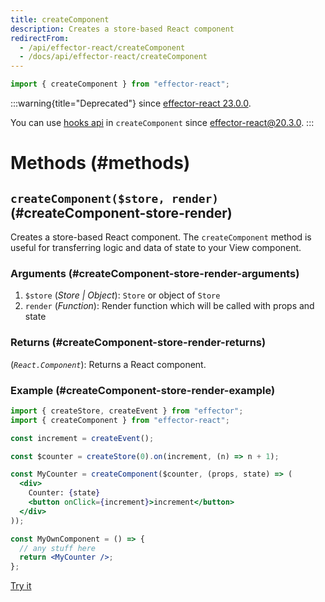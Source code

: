 ```yaml
---
title: createComponent
description: Creates a store-based React component
redirectFrom:
  - /api/effector-react/createComponent
  - /docs/api/effector-react/createComponent
---
```


```ts
import { createComponent } from "effector-react";
```

:::warning{title="Deprecated"}
since [effector-react 23.0.0](https://changelog.effector.dev/#effector-react-23-0-0).

You can use [hooks api](/en/api/effector-react#hooks) in `createComponent` since [effector-react@20.3.0](https://changelog.effector.dev/#effector-20-3-0).
:::

# Methods (#methods)

## `createComponent($store, render)` (#createComponent-store-render)

Creates a store-based React component. The `createComponent` method is useful for transferring logic and data of state to your View component.

### Arguments (#createComponent-store-render-arguments)

1. `$store` (_Store | Object_): `Store` or object of `Store`
2. `render` (_Function_): Render function which will be called with props and state

### Returns (#createComponent-store-render-returns)

(_`React.Component`_): Returns a React component.

### Example (#createComponent-store-render-example)

```jsx
import { createStore, createEvent } from "effector";
import { createComponent } from "effector-react";

const increment = createEvent();

const $counter = createStore(0).on(increment, (n) => n + 1);

const MyCounter = createComponent($counter, (props, state) => (
  <div>
    Counter: {state}
    <button onClick={increment}>increment</button>
  </div>
));

const MyOwnComponent = () => {
  // any stuff here
  return <MyCounter />;
};
```

[Try it](https://share.effector.dev/kJoLGB6g)
